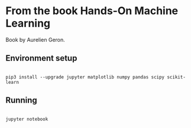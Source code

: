 # From the book Hands-On Machine Learning

Book by Aurelien Geron.

## Environment setup

```

pip3 install --upgrade jupyter matplotlib numpy pandas scipy scikit-learn

```

## Running

```

jupyter notebook

```

